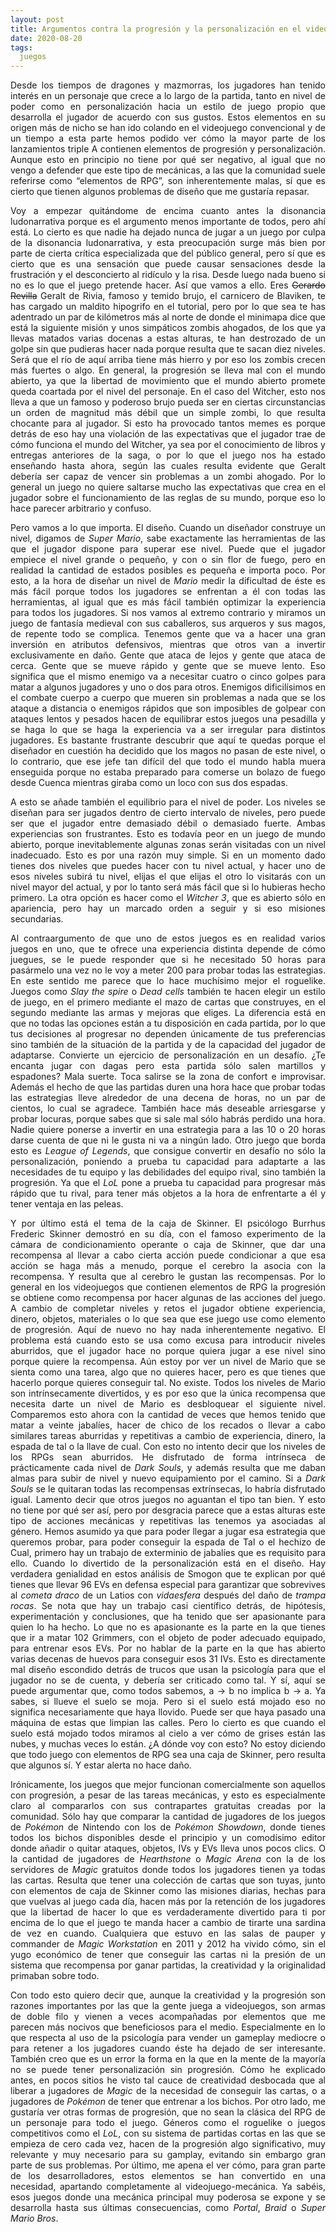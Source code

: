 ```yaml
---
layout: post
title: Argumentos contra la progresión y la personalización en el videojuego
date: 2020-08-20
tags:
  juegos
---
```

<p style='text-align: justify;'>Desde los tiempos de dragones y mazmorras, los jugadores han tenido interés en un personaje que crece a lo largo de la partida, tanto en nivel de poder como en personalización hacia un estilo de juego propio que desarrolla el jugador de acuerdo con sus gustos. Estos elementos en su origen más de nicho se han ido colando en el videojuego convencional y de un tiempo a esta parte hemos podido ver cómo la mayor parte de los lanzamientos triple A contienen elementos de progresión y personalización. Aunque esto en principio no tiene por qué ser negativo, al igual que no vengo a defender que este tipo de mecánicas, a las que la comunidad suele referirse como “elementos de RPG”, son inherentemente malas, sí que es cierto que tienen algunos problemas de diseño que me gustaría repasar.</p>

<p style='text-align: justify;'>Voy a empezar quitándome de encima cuanto antes la disonancia ludonarrativa porque es el argumento menos importante de todos, pero ahí está. Lo cierto es que nadie ha dejado nunca de jugar a un juego por culpa de la disonancia ludonarrativa, y esta preocupación surge más bien por parte de cierta crítica especializada que del público general, pero sí que es cierto que es una sensación que puede causar sensaciones desde la frustración y el desconcierto al ridículo y la risa. Desde luego nada bueno si no es lo que el juego pretende hacer. Así que vamos a ello. Eres <del>Gerardo Revilla</del> Geralt de Rivia, famoso y temido brujo, el carnicero de Blaviken, te has cargado un maldito hipogrifo en el tutorial, pero por lo que sea te has adentrado un par de kilómetros más al norte de donde el minimapa dice que está la siguiente misión y unos simpáticos zombis ahogados, de los que ya llevas matados varias docenas a estas alturas, te han destrozado de un golpe sin que pudieras hacer nada porque resulta que te sacan diez niveles. Será que el río de aquí arriba tiene más hierro y por eso los zombis crecen más fuertes o algo. En general, la progresión se lleva mal con el mundo abierto, ya que la libertad de movimiento que el mundo abierto promete queda coartada por el nivel del personaje. En el caso del Witcher, esto nos lleva a que un famoso y poderoso brujo pueda ser en ciertas circunstancias un orden de magnitud más débil que un simple zombi, lo que resulta chocante para al jugador. Si esto ha provocado tantos memes es porque detrás de eso hay una violación de las expectativas que el jugador trae de cómo funciona el mundo del Witcher, ya sea por el conocimiento de libros y entregas anteriores de la saga, o por lo que el juego nos ha estado enseñando hasta ahora, según las cuales resulta evidente que Geralt debería ser capaz de vencer sin problemas a un zombi ahogado. Por lo general un juego no quiere saltarse mucho las expectativas que crea en el jugador sobre el funcionamiento de las reglas de su mundo, porque eso lo hace parecer arbitrario y confuso.</p>

<p style='text-align: justify;'>Pero vamos a lo que importa. El diseño. Cuando un diseñador construye un nivel, digamos de <i>Super Mario</i>, sabe exactamente las herramientas de las que el jugador dispone para superar ese nivel. Puede que el jugador empiece el nivel grande o pequeño, y con o sin flor de fuego, pero en realidad la cantidad de estados posibles es pequeña e importa poco. Por esto, a la hora de diseñar un nivel de <i>Mario</i> medir la dificultad de éste es más fácil porque todos los jugadores se enfrentan a él con todas las herramientas, al igual que es más fácil también optimizar la experiencia para todos los jugadores. Si nos vamos al extremo contrario y miramos un juego de fantasía medieval con sus caballeros, sus arqueros y sus magos, de repente todo se complica. Tenemos gente que va a hacer una gran inversión en atributos defensivos, mientras que otros van a invertir exclusivamente en daño. Gente que ataca de lejos y gente que ataca de cerca. Gente que se mueve rápido y gente que se mueve lento. Eso significa que el mismo enemigo va a necesitar cuatro o cinco golpes para matar a algunos jugadores y uno o dos para otros. Enemigos dificilísimos en el combate cuerpo a cuerpo que mueren sin problemas a nada que se los ataque a distancia o enemigos rápidos que son imposibles de golpear con ataques lentos y pesados hacen de equilibrar estos juegos una pesadilla y se haga lo que se haga la experiencia va a ser irregular para distintos jugadores. Es bastante frustrante descubrir que aquí te quedas porque el diseñador en cuestión ha decidido que los magos no pasan de este nivel, o lo contrario, que ese jefe tan difícil del que todo el mundo habla muera enseguida porque no estaba preparado para comerse un bolazo de fuego desde Cuenca mientras giraba como un loco con sus dos espadas.</p>

<p style='text-align: justify;'>A esto se añade también el equilibrio para el nivel de poder. Los niveles se diseñan para ser jugados dentro de cierto intervalo de niveles, pero puede ser que el jugador entre demasiado débil o demasiado fuerte. Ambas experiencias son frustrantes. Esto es todavía peor en un juego de mundo abierto, porque inevitablemente algunas zonas serán visitadas con un nivel inadecuado. Esto es por una razón muy simple. Si en un momento dado tienes dos niveles que puedes hacer con tu nivel actual, y hacer uno de esos niveles subirá tu nivel, elijas el que elijas el otro lo visitarás con un nivel mayor del actual, y por lo tanto será más fácil que si lo hubieras hecho primero. La otra opción es hacer como el <i>Witcher 3</i>, que es abierto sólo en apariencia, pero hay un marcado orden a seguir y si eso misiones secundarias.</p>

<p style='text-align: justify;'>Al contraargumento de que uno de estos juegos es en realidad varios juegos en uno, que te ofrece una experiencia distinta depende de cómo juegues, se le puede responder que si he necesitado 50 horas para pasármelo una vez no le voy a meter 200 para probar todas las estrategias. En este sentido me parece que lo hace muchísimo mejor el roguelike. Juegos como <i>Slay the spire</i> o <i>Dead cells</i> también te hacen elegir un estilo de juego, en el primero mediante el mazo de cartas que construyes, en el segundo mediante las armas y mejoras que eliges. La diferencia está en que no todas las opciones están a tu disposición en cada partida, por lo que tus decisiones al progresar no dependen únicamente de tus preferencias sino también de la situación de la partida y de la capacidad del jugador de adaptarse. Convierte un ejercicio de personalización en un desafío. ¿Te encanta jugar con dagas pero esta partida sólo salen martillos y espadones? Mala suerte. Toca salirse se la zona de confort e improvisar. Además el hecho de que las partidas duren una hora hace que probar todas las estrategias lleve alrededor de una decena de horas, no un par de cientos, lo cual se agradece. También hace más deseable arriesgarse y probar locuras, porque sabes que si sale mal sólo habrás perdido una hora. Nadie quiere ponerse a invertir en una estrategia para a las 10 o 20 horas darse cuenta de que ni le gusta ni va a ningún lado. Otro juego que borda esto es <i>League of Legends</i>, que consigue convertir en desafío no sólo la personalización, poniendo a prueba tu capacidad para adaptarte a las necesidades de tu equipo y las debilidades del equipo rival, sino también la progresión. Ya que el <i>LoL</i> pone a prueba tu capacidad para progresar más rápido que tu rival, para tener más objetos a la hora de enfrentarte a él y tener ventaja en las peleas.</p>

<p style='text-align: justify;'>Y por último está el tema de la caja de Skinner. El psicólogo Burrhus Frederic Skinner demostró en su día, con el famoso experimento de la cámara de condicionamiento operante o caja de Skinner, que dar una recompensa al llevar a cabo cierta acción puede condicionar a que esa acción se haga más a menudo, porque el cerebro la asocia con la recompensa. Y resulta que al cerebro le gustan las recompensas. Por lo general en los videojuegos que contienen elementos de RPG la progresión se obtiene como recompensa por hacer algunas de las acciones del juego. A cambio de completar niveles y retos el jugador obtiene experiencia, dinero, objetos, materiales o lo que sea que ese juego use como elemento de progresión. Aquí de nuevo no hay nada inherentemente negativo. El problema está cuando esto se usa como excusa para introducir niveles aburridos, que el jugador hace no porque quiera jugar a ese nivel sino porque quiere la recompensa. Aún estoy por ver un nivel de Mario que se sienta como una tarea, algo que no quieres hacer, pero es que tienes que hacerlo porque quieres conseguir tal. No existe. Todos los niveles de Mario son intrínsecamente divertidos, y es por eso que la única recompensa que necesita darte un nivel de Mario es desbloquear el siguiente nivel. Comparemos esto ahora con la cantidad de veces que hemos tenido que matar a veinte jabalíes, hacer de chico de los recados o llevar a cabo similares tareas aburridas y repetitivas a cambio de experiencia, dinero, la espada de tal o la llave de cual. Con esto no intento decir que los niveles de los RPGs sean aburridos. He disfrutado de forma intrínseca de prácticamente cada nivel de <i>Dark Souls</i>, y además resulta que me daban almas para subir de nivel y nuevo equipamiento por el camino. Si a <i>Dark Souls</i> se le quitaran todas las recompensas extrínsecas, lo habría disfrutado igual. Lamento decir que otros juegos no aguantan el tipo tan bien. Y esto no tiene por qué ser así, pero por desgracia parece que a estas alturas este tipo de acciones mecánicas y repetitivas las tenemos ya asociadas al género. Hemos asumido ya que para poder llegar a jugar esa estrategia que queremos probar, para poder conseguir la espada de Tal o el hechizo de Cual, primero hay un trabajo de exterminio de jabalíes que es requisito para ello. Cuando lo divertido de la personalización está en el diseño. Hay verdadera genialidad en estos análisis de Smogon que te explican por qué tienes que llevar 96 EVs en defensa especial para garantizar que sobrevives al <i>cometa draco</i> de un Latios con <i>vidaesfera</i> después del daño de <i>trampa rocas</i>. Se nota que hay un trabajo casi científico detrás, de hipótesis, experimentación y conclusiones, que ha tenido que ser apasionante para quien lo ha hecho. Lo que no es apasionante es la parte en la que tienes que ir a matar 102 Grimmers, con el objeto de poder adecuado equipado, para entrenar esos EVs. Por no hablar de la parte en la que has abierto varias decenas de huevos para conseguir esos 31 IVs. Esto es directamente mal diseño escondido detrás de trucos que usan la psicología para que el jugador no se de cuenta, y debería ser criticado como tal. Y sí, aquí se puede argumentar que, como todos sabemos, a -> b no implica b -> a. Ya sabes, si llueve el suelo se moja. Pero si el suelo está mojado eso no significa necesariamente que haya llovido. Puede ser que haya pasado una máquina de estas que limpian las calles. Pero lo cierto es que cuando el suelo está mojado todos miramos al cielo a ver cómo de grises están las nubes, y muchas veces lo están. ¿A dónde voy con esto? No estoy diciendo que todo juego con elementos de RPG sea una caja de Skinner, pero resulta que algunos sí. Y estar alerta no hace daño.</p>

<p style='text-align: justify;'>Irónicamente, los juegos que mejor funcionan comercialmente son aquellos con progresión, a pesar de las tareas mecánicas, y esto es especialmente claro al compararlos con sus contrapartes gratuitas creadas por la comunidad. Sólo hay que comparar la cantidad de jugadores de los juegos de <i>Pokémon</i> de Nintendo con los de <i>Pokémon Showdown</i>, donde tienes todos los bichos disponibles desde el principio y un comodísimo editor donde añadir o quitar ataques, objetos, IVs y EVs lleva unos pocos clics. O la cantidad de jugadores de <i>Hearthstone</i> o <i>Magic Arena</i> con la de los servidores de <i>Magic</i> gratuitos donde todos los jugadores tienen ya todas las cartas. Resulta que tener una colección de cartas que son tuyas, junto con elementos de caja de Skinner como las misiones diarias, hechas para que vuelvas al juego cada día, hacen más por la retención de los jugadores que la libertad de hacer lo que es verdaderamente divertido para ti por encima de lo que el juego te manda hacer a cambio de tirarte una sardina de vez en cuando. Cualquiera que estuvo en las salas de pauper y commander de <i>Magic Workstation</i> en 2011 y 2012 ha vivido cómo, sin el yugo económico de tener que conseguir las cartas ni la presión de un sistema que recompensa por ganar partidas, la creatividad y la originalidad primaban sobre todo.</p>

<p style='text-align: justify;'>Con todo esto quiero decir que, aunque la creatividad y la progresión son razones importantes por las que la gente juega a videojuegos, son armas de doble filo y vienen a veces acompañadas por elementos que me parecen más nocivos que beneficiosos para el medio. Especialmente en lo que respecta al uso de la psicología para vender un gameplay mediocre o para retener a los jugadores cuando éste ha dejado de ser interesante. También creo que es un error la forma en la que en la mente de la mayoría no se puede tener personalización sin progresión. Cómo he explicado antes, en pocos sitios he visto tal cauce de creatividad desbocada que al liberar a jugadores de <i>Magic</i> de la necesidad de conseguir las cartas, o a jugadores de <i>Pokémon</i> de tener que entrenar a los bichos. Por otro lado, me gustaría ver otras formas de progresión, que no sean la clásica del RPG de un personaje para todo el juego. Géneros como el roguelike o juegos competitivos como el <i>LoL</i>, con su sistema de partidas cortas en las que se empieza de cero cada vez, hacen de la progresión algo significativo, muy relevante y muy necesario para su gamplay, evitando sin embargo gran parte de sus problemas. Por último, me apena el ver cómo, para gran parte de los desarrolladores, estos elementos se han convertido en una necesidad, apartando completamente al videojuego-mecánica. Ya sabéis, esos juegos donde una mecánica principal muy poderosa se expone y se desarrolla hasta sus últimas consecuencias, como <i>Portal</i>, <i>Braid</i> o <i>Super Mario Bros</i>.</p>
